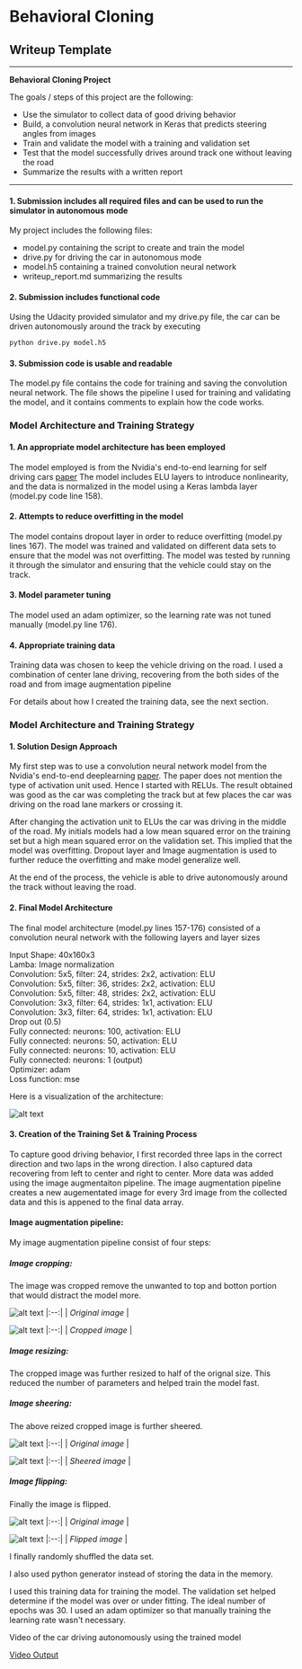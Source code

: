 # **Behavioral Cloning** 

## Writeup Template

---

**Behavioral Cloning Project**

The goals / steps of this project are the following:
* Use the simulator to collect data of good driving behavior
* Build, a convolution neural network in Keras that predicts steering angles from images
* Train and validate the model with a training and validation set
* Test that the model successfully drives around track one without leaving the road
* Summarize the results with a written report


[//]: # (Image References)

[image1]: ./examples/nvidia_model.png "Model"
[image2]: ./examples/original_img.png "original_img"
[image3]: ./examples/crop_img.png "crop_img"
[image4]: ./examples/before_sheer.png "before_sheer"
[image5]: ./examples/after_sheer.png "after_sheer"
[image6]: ./examples/before_flip.png "before_flip"
[image7]: ./examples/after_flip.png "after_flip"


---

#### 1. Submission includes all required files and can be used to run the simulator in autonomous mode

My project includes the following files:
* model.py containing the script to create and train the model
* drive.py for driving the car in autonomous mode
* model.h5 containing a trained convolution neural network 
* writeup_report.md summarizing the results

#### 2. Submission includes functional code
Using the Udacity provided simulator and my drive.py file, the car can be driven autonomously around the track by executing 
```sh
python drive.py model.h5
```

#### 3. Submission code is usable and readable

The model.py file contains the code for training and saving the convolution neural network. The file shows the pipeline I used for training and validating the model, and it contains comments to explain how the code works.

### Model Architecture and Training Strategy

#### 1. An appropriate model architecture has been employed

The model employed is from the Nvidia's end-to-end learning for self driving cars [paper](https://arxiv.org/pdf/1604.07316v1.pdf)
The model includes ELU layers to introduce nonlinearity, and the data is normalized in the model using a Keras lambda layer (model.py code line 158). 

#### 2. Attempts to reduce overfitting in the model

The model contains dropout layer in order to reduce overfitting (model.py lines 167). 
The model was trained and validated on different data sets to ensure that the model was not overfitting. The model was tested by running it through the simulator and ensuring that the vehicle could stay on the track.

#### 3. Model parameter tuning

The model used an adam optimizer, so the learning rate was not tuned manually (model.py line 176).

#### 4. Appropriate training data

Training data was chosen to keep the vehicle driving on the road. I used a combination of center lane driving, recovering from the both sides of the road and from image augmentation pipeline

For details about how I created the training data, see the next section. 

### Model Architecture and Training Strategy

#### 1. Solution Design Approach

My first step was to use a convolution neural network model from the Nvidia's end-to-end deeplearning [paper](https://arxiv.org/pdf/1604.07316v1.pdf). The paper does not mention the type of activation unit used. Hence I started with RELUs. The result obtained was good as the car was completing the track but at few places the car was driving on the road lane markers or crossing it. 

After changing the activation unit to ELUs the car was driving in the middle of the road. My initials models had a low mean squared error on the training set but a high mean squared error on the validation set. This implied that the model was overfitting. Dropout layer and Image augmentation is used to further reduce the overfitting and make model generalize well.

At the end of the process, the vehicle is able to drive autonomously around the track without leaving the road.

#### 2. Final Model Architecture

The final model architecture (model.py lines 157-176) consisted of a convolution neural network with the following layers and layer sizes 

Input Shape: 40x160x3 <br />
Lamba: Image normalization <br />
Convolution: 5x5, filter: 24, strides: 2x2, activation: ELU <br />
Convolution: 5x5, filter: 36, strides: 2x2, activation: ELU <br />
Convolution: 5x5, filter: 48, strides: 2x2, activation: ELU <br />
Convolution: 3x3, filter: 64, strides: 1x1, activation: ELU <br />
Convolution: 3x3, filter: 64, strides: 1x1, activation: ELU <br />
Drop out (0.5) <br />
Fully connected: neurons: 100, activation: ELU <br />
Fully connected: neurons: 50, activation: ELU <br />
Fully connected: neurons: 10, activation: ELU <br />
Fully connected: neurons: 1 (output) <br />
Optimizer: adam <br />
Loss function: mse <br />

Here is a visualization of the architecture:

![alt text][image1]

#### 3. Creation of the Training Set & Training Process

To capture good driving behavior, I first recorded three laps in the correct direction and two laps in the wrong direction. I also captured data recovering from left to center and right to center. More data was added using the image augmentaiton pipeline. The image augmentation pipeline creates a new augementated image for every 3rd image from the collected data and this is appened to the final data array.

#### **Image augmentation pipeline:**

My image augmentation pipeline consist of four steps:

##### **Image cropping:**
The image was cropped remove the unwanted to top and botton portion that would distract the model more. 

![alt text][image2]
|:--:| 
| *Original image* |

![alt text][image3]
|:--:| 
| *Cropped image* |

##### **Image resizing:**
The cropped image was further resized to half of the orignal size. This reduced the number of parameters and helped train the model fast.

##### **Image sheering:**
The above reized cropped image is further sheered.

![alt text][image4]
|:--:| 
| *Original image* |

![alt text][image5]
|:--:| 
| *Sheered image* |

##### **Image flipping:** 
Finally the image is flipped.

![alt text][image6]
|:--:| 
| *Original image* |

![alt text][image7]
|:--:| 
| *Flipped image* |


I finally randomly shuffled the data set.

I also used python generator instead of storing the data in the memory. 

I used this training data for training the model. The validation set helped determine if the model was over or under fitting. The ideal number of epochs was 30. I used an adam optimizer so that manually training the learning rate wasn't necessary.

Video of the car driving autonomously using the trained model

[Video Output](./video_output.mp4)


